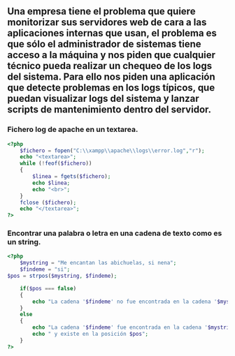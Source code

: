 ## Una empresa tiene el problema que quiere monitorizar sus servidores web de cara a las aplicaciones internas que usan, el problema es que sólo el administrador de sistemas tiene acceso a la máquina y nos piden que cualquier técnico pueda realizar un chequeo de los logs del sistema. Para ello nos piden una aplicación que detecte problemas en los logs típicos, que puedan visualizar logs del sistema y lanzar scripts de mantenimiento dentro del servidor.
### Fichero log de apache en un textarea.
``` php
<?php
    $fichero = fopen("C:\\xampp\\apache\\logs\\error.log","r");
    echo "<textarea>";
    while (!feof($fichero))
    {
        $linea = fgets($fichero);
        echo $linea;
        echo "<br>";
    }
    fclose ($fichero);
    echo "</textarea>";
?>
```
### Encontrar una palabra o letra en una cadena de texto como es un string.
``` php
<?php
    $mystring = "Me encantan las abichuelas, si nena";
    $findeme = "si";
$pos = strpos($mystring, $findeme);

    if($pos === false) 
    {
        echo "La cadena '$findeme' no fue encontrada en la cadena '$mystring'";
    }
    else 
    {
        echo "La cadena '$findeme' fue encontrada en la cadena '$mystring'";
        echo " y existe en la posición $pos";
    }
?>
```
